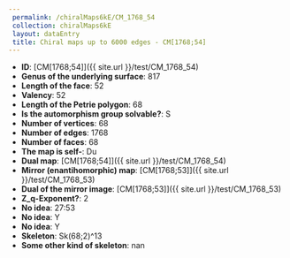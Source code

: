 ```yaml
--- 
 permalink: /chiralMaps6kE/CM_1768_54 
 collection: chiralMaps6kE
 layout: dataEntry
 title: Chiral maps up to 6000 edges - CM[1768;54]
---
```


- **ID**: [CM[1768;54]]({{ site.url }}/test/CM_1768_54)
- **Genus of the underlying surface**: 817
- **Length of the face**: 52
- **Valency**: 52
- **Length of the Petrie polygon**: 68
- **Is the automorphism group solvable?**: S
- **Number of vertices**: 68
- **Number of edges**: 1768
- **Number of faces**: 68
- **The map is self-**: Du
- **Dual map**: [CM[1768;54]]({{ site.url }}/test/CM_1768_54)
- **Mirror (enantihomorphic) map**: [CM[1768;53]]({{ site.url }}/test/CM_1768_53)
- **Dual of the mirror image**: [CM[1768;53]]({{ site.url }}/test/CM_1768_53)
- **Z_q-Exponent?**: 2
- **No idea**:  27:53
- **No idea**: Y
- **No idea**: Y
- **Skeleton**: Sk(68;2)^13
- **Some other kind of skeleton**: nan
